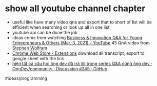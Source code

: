 # show all youtube channel chapter

- useful like have many video qna and export that to short of list will be efficient when searching or look up all in one list
- youtube api can be done the job 
- ideas come from watching [Business & Innovation Q&A for Young Entrepreneurs & Others (Mar. 3, 2021) - YouTube](https://www.youtube.com/watch?v=IunuWQozTCU&list=PLxn-kpJHbPx0UJceDNIMUAcjYGYFnW8yo&index=41) 45 QnA video from [Stephen Wolfram](Stephen%20Wolfram.md)
- [Chrome Web Store - Extensions](https://chrome.google.com/webstore/detail/youtube-transcript-search/eeebipnojmgobognppffkenhdoidendi) download all transcript, export to google sheet with the link 
- [hiện tất cả câu hỏi ông dev đã trả lời trong series Q&A cùng ông dev · OngDev/community · Discussion #245 · GitHub](https://github.com/OngDev/community/discussions/245)


#ideas/programming 